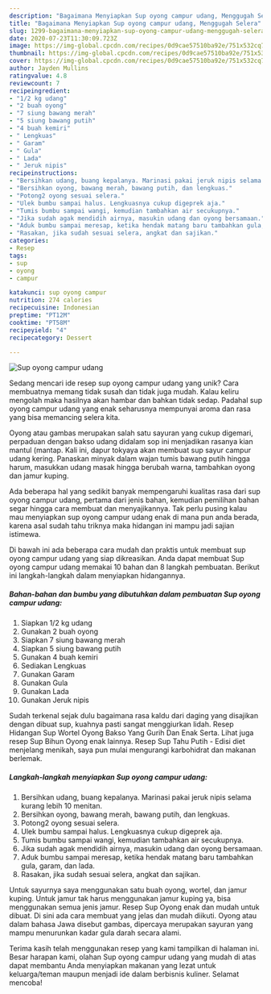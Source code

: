 ```yaml
---
description: "Bagaimana Menyiapkan Sup oyong campur udang, Menggugah Selera"
title: "Bagaimana Menyiapkan Sup oyong campur udang, Menggugah Selera"
slug: 1299-bagaimana-menyiapkan-sup-oyong-campur-udang-menggugah-selera
date: 2020-07-23T11:30:09.723Z
image: https://img-global.cpcdn.com/recipes/0d9cae57510ba92e/751x532cq70/sup-oyong-campur-udang-foto-resep-utama.jpg
thumbnail: https://img-global.cpcdn.com/recipes/0d9cae57510ba92e/751x532cq70/sup-oyong-campur-udang-foto-resep-utama.jpg
cover: https://img-global.cpcdn.com/recipes/0d9cae57510ba92e/751x532cq70/sup-oyong-campur-udang-foto-resep-utama.jpg
author: Jayden Mullins
ratingvalue: 4.8
reviewcount: 7
recipeingredient:
- "1/2 kg udang"
- "2 buah oyong"
- "7 siung bawang merah"
- "5 siung bawang putih"
- "4 buah kemiri"
- " Lengkuas"
- " Garam"
- " Gula"
- " Lada"
- " Jeruk nipis"
recipeinstructions:
- "Bersihkan udang, buang kepalanya. Marinasi pakai jeruk nipis selama kurang lebih 10 menitan."
- "Bersihkan oyong, bawang merah, bawang putih, dan lengkuas."
- "Potong2 oyong sesuai selera."
- "Ulek bumbu sampai halus. Lengkuasnya cukup digeprek aja."
- "Tumis bumbu sampai wangi, kemudian tambahkan air secukupnya."
- "Jika sudah agak mendidih airnya, masukin udang dan oyong bersamaan."
- "Aduk bumbu sampai meresap, ketika hendak matang baru tambahkan gula, garam, dan lada."
- "Rasakan, jika sudah sesuai selera, angkat dan sajikan."
categories:
- Resep
tags:
- sup
- oyong
- campur

katakunci: sup oyong campur 
nutrition: 274 calories
recipecuisine: Indonesian
preptime: "PT12M"
cooktime: "PT58M"
recipeyield: "4"
recipecategory: Dessert

---
```



![Sup oyong campur udang](https://img-global.cpcdn.com/recipes/0d9cae57510ba92e/751x532cq70/sup-oyong-campur-udang-foto-resep-utama.jpg)

Sedang mencari ide resep sup oyong campur udang yang unik? Cara membuatnya memang tidak susah dan tidak juga mudah. Kalau keliru mengolah maka hasilnya akan hambar dan bahkan tidak sedap. Padahal sup oyong campur udang yang enak seharusnya mempunyai aroma dan rasa yang bisa memancing selera kita.

Oyong atau gambas merupakan salah satu sayuran yang cukup digemari, perpaduan dengan bakso udang didalam sop ini menjadikan rasanya kian mantul (mantap. Kali ini, dapur tokyaya akan membuat sup sayur campur udang kering. Panaskan minyak dalam wajan tumis bawang putih hingga harum, masukkan udang masak hingga berubah warna, tambahkan oyong dan jamur kuping.

Ada beberapa hal yang sedikit banyak mempengaruhi kualitas rasa dari sup oyong campur udang, pertama dari jenis bahan, kemudian pemilihan bahan segar hingga cara membuat dan menyajikannya. Tak perlu pusing kalau mau menyiapkan sup oyong campur udang enak di mana pun anda berada, karena asal sudah tahu triknya maka hidangan ini mampu jadi sajian istimewa.


Di bawah ini ada beberapa cara mudah dan praktis untuk membuat sup oyong campur udang yang siap dikreasikan. Anda dapat membuat Sup oyong campur udang memakai 10 bahan dan 8 langkah pembuatan. Berikut ini langkah-langkah dalam menyiapkan hidangannya.

<!--inarticleads1-->

##### Bahan-bahan dan bumbu yang dibutuhkan dalam pembuatan Sup oyong campur udang:

1. Siapkan 1/2 kg udang
1. Gunakan 2 buah oyong
1. Siapkan 7 siung bawang merah
1. Siapkan 5 siung bawang putih
1. Gunakan 4 buah kemiri
1. Sediakan  Lengkuas
1. Gunakan  Garam
1. Gunakan  Gula
1. Gunakan  Lada
1. Gunakan  Jeruk nipis


Sudah terkenal sejak dulu bagaimana rasa kaldu dari daging yang disajikan dengan dibuat sup, kuahnya pasti sangat menggiurkan lidah. Resep Hidangan Sup Wortel Oyong Bakso Yang Gurih Dan Enak Serta. Lihat juga resep Sup Bihun Oyong enak lainnya. Resep Sup Tahu Putih - Edisi diet menjelang menikah, saya pun mulai mengurangi karbohidrat dan makanan berlemak. 

<!--inarticleads2-->

##### Langkah-langkah menyiapkan Sup oyong campur udang:

1. Bersihkan udang, buang kepalanya. Marinasi pakai jeruk nipis selama kurang lebih 10 menitan.
1. Bersihkan oyong, bawang merah, bawang putih, dan lengkuas.
1. Potong2 oyong sesuai selera.
1. Ulek bumbu sampai halus. Lengkuasnya cukup digeprek aja.
1. Tumis bumbu sampai wangi, kemudian tambahkan air secukupnya.
1. Jika sudah agak mendidih airnya, masukin udang dan oyong bersamaan.
1. Aduk bumbu sampai meresap, ketika hendak matang baru tambahkan gula, garam, dan lada.
1. Rasakan, jika sudah sesuai selera, angkat dan sajikan.


Untuk sayurnya saya menggunakan satu buah oyong, wortel, dan jamur kuping. Untuk jamur tak harus menggunakan jamur kuping ya, bisa menggunakan semua jenis jamur. Resep Sup Oyong enak dan mudah untuk dibuat. Di sini ada cara membuat yang jelas dan mudah diikuti. Oyong atau dalam bahasa Jawa disebut gambas, dipercaya merupakan sayuran yang mampu menurunkan kadar gula darah secara alami. 

Terima kasih telah menggunakan resep yang kami tampilkan di halaman ini. Besar harapan kami, olahan Sup oyong campur udang yang mudah di atas dapat membantu Anda menyiapkan makanan yang lezat untuk keluarga/teman maupun menjadi ide dalam berbisnis kuliner. Selamat mencoba!
